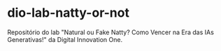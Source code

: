 # dio-lab-natty-or-not
Repositório do lab "Natural ou Fake Natty? Como Vencer na Era das IAs Generativas!" da Digital Innovation One.
